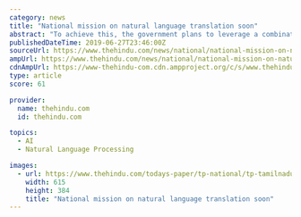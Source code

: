 ```yaml
---
category: news
title: "National mission on natural language translation soon"
abstract: "To achieve this, the government plans to leverage a combination of machine translation and human translation. “We will be looking at speech-to-speech machine translation as well as text-to-text machine translation for this. Additionally, human ..."
publishedDateTime: 2019-06-27T23:46:00Z
sourceUrl: https://www.thehindu.com/news/national/national-mission-on-natural-language-translation-soon/article28191771.ece
ampUrl: https://www.thehindu.com/news/national/national-mission-on-natural-language-translation-soon/article28191771.ece/amp/
cdnAmpUrl: https://www-thehindu-com.cdn.ampproject.org/c/s/www.thehindu.com/news/national/national-mission-on-natural-language-translation-soon/article28191771.ece/amp/
type: article
score: 61

provider:
  name: thehindu.com
  id: thehindu.com

topics:
  - AI
  - Natural Language Processing

images:
  - url: https://www.thehindu.com/todays-paper/tp-national/tp-tamilnadu/cx2sak/article26603562.ece/ALTERNATES/LANDSCAPE_615/21mar-tnjvvs05-G5S5JRVVP3jpgjpg
    width: 615
    height: 384
    title: "National mission on natural language translation soon"
---
```

